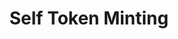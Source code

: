 ---
layout: embed
title: Self Token Minting
permalink: apps/minting/architectures/token-circulation-issuance/ui-screens
lang: en
page_id: apps-minting-architectures-token-circulation-issuance-screens

description: Screens
---